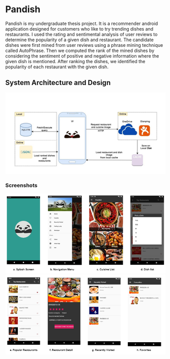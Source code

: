 # Pandish

Pandish is my undergraduate thesis project. It is a recommender android application designed for customers who like to try trending dishes and restaurants. I used the rating and sentimental analysis of user reviews to determine the popularity of a given dish and restaurant. The candidate dishes were first mined from user reviews using a phrase mining technique called AutoPhrase. Then we computed the rank of the mined dishes by considering the sentiment of positive and negative information where the given dish is mentioned. After ranking the dishes, we identified the popularity of each restaurant with the given dish. 

## System Architecture and Design
![alt text](https://github.com/abelzy/Pandish/blob/main/screenshot/img1.jpg?raw=true)
### Screenshots
![alt text](https://github.com/abelzy/Pandish/blob/main/screenshot/img2.png?raw=true)
![alt text](https://github.com/abelzy/Pandish/blob/main/screenshot/img3.png?raw=true)
